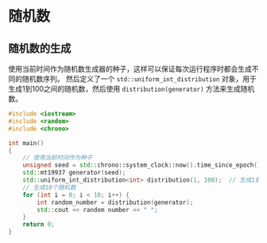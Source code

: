 # 随机数

## 随机数的生成

使用当前时间作为随机数生成器的种子，这样可以保证每次运行程序时都会生成不同的随机数序列。
然后定义了一个 `std::uniform_int_distribution` 对象，用于生成1到100之间的随机数，然后使用 `distribution(generator)` 方法来生成随机数。



```c++
#include <iostream>
#include <random>
#include <chrono>

int main()
{
	// 使用当前时间作为种子
    unsigned seed = std::chrono::system_clock::now().time_since_epoch().count();
    std::mt19937 generator(seed);
    std::uniform_int_distribution<int> distribution(1, 100);  // 生成1到100之间的随机整数
    // 生成10个随机数
    for (int i = 0; i < 10; i++) {
        int random_number = distribution(generator);
    	std::cout << random number << " ";
    }
    return 0;   
}
```



